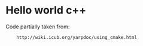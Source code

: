 Hello world c++
===============

Code partially taken from:

        http://wiki.icub.org/yarpdoc/using_cmake.html
